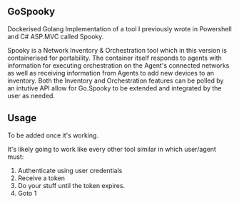 ## GoSpooky
Dockerised Golang Implementation of a tool I previously wrote in Powershell and C# ASP.MVC called Spooky.

Spooky is a Network Inventory & Orchestration tool which in this version is containerised for portability.
The container itself responds to agents with information for executing orchestration on the Agent's connected networks as well as receiving information from Agents to add new devices to an inventory. Both the Inventory and Orchestration features can be polled by an intutive API allow for Go.Spooky to be extended and integrated by the user as needed.

## Usage

To be added once it's working. 

It's likely going to work like every other tool similar in which user/agent must:

1. Authenticate using user credentials
2. Receive a token
3. Do your stuff until the token expires.
4. Goto 1